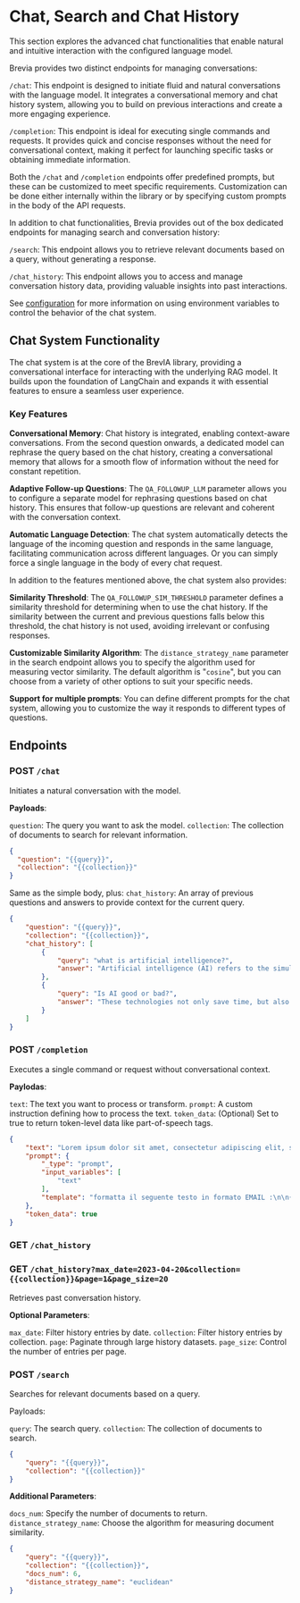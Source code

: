 # Chat, Search and Chat History

This section explores the advanced chat functionalities that enable natural and intuitive interaction with the configured language model.

Brevia provides two distinct endpoints for managing conversations:

`/chat`: This endpoint is designed to initiate fluid and natural conversations with the language model. It integrates a conversational memory and chat history system, allowing you to build on previous interactions and create a more engaging experience.

`/completion`: This endpoint is ideal for executing single commands and requests. It provides quick and concise responses without the need for conversational context, making it perfect for launching specific tasks or obtaining immediate information.

Both the `/chat` and `/completion` endpoints offer predefined prompts, but these can be customized to meet specific requirements.
Customization can be done either internally within the library or by specifying custom prompts in the body of the API requests.

In addition to chat functionalities, Brevia provides out of the box dedicated endpoints for managing search and conversation history:

`/search`: This endpoint allows you to retrieve relevant documents based on a query, without generating a response.

`/chat_history`: This endpoint allows you to access and manage conversation history data, providing valuable insights into past interactions.

See [configuration](config.md#qa-and-chat) for more information on using environment variables to control the behavior of the chat system.

## Chat System Functionality

The chat system is at the core of the BrevIA library, providing a conversational interface for interacting with the underlying RAG model. It builds upon the foundation of LangChain and expands it with essential features to ensure a seamless user experience.

### Key Features

**Conversational Memory**: Chat history is integrated, enabling context-aware conversations. From the second question onwards, a dedicated model can rephrase the query based on the chat history, creating a conversational memory that allows for a smooth flow of information without the need for constant repetition.

**Adaptive Follow-up Questions**: The `QA_FOLLOWUP_LLM` parameter allows you to configure a separate model for rephrasing questions based on chat history. This ensures that follow-up questions are relevant and coherent with the conversation context.

**Automatic Language Detection**: The chat system automatically detects the language of the incoming question and responds in the same language, facilitating communication across different languages. Or you can simply force a single language in the body of every chat request.

In addition to the features mentioned above, the chat system also provides:

**Similarity Threshold**: The `QA_FOLLOWUP_SIM_THRESHOLD` parameter defines a similarity threshold for determining when to use the chat history. If the similarity between the current and previous questions falls below this threshold, the chat history is not used, avoiding irrelevant or confusing responses.

**Customizable Similarity Algorithm**: The `distance_strategy_name` parameter in the search endpoint allows you to specify the algorithm used for measuring vector similarity. The default algorithm is "`cosine`", but you can choose from a variety of other options to suit your specific needs.

**Support for multiple prompts**: You can define different prompts for the chat system, allowing you to customize the way it responds to different types of questions.

## Endpoints

### POST `/chat`

Initiates a natural conversation with the model.

**Payloads**:

`question`: The query you want to ask the model.
`collection`: The collection of documents to search for relevant information.

```JSON
{
  "question": "{{query}}",
  "collection": "{{collection}}"
}
```

Same as the simple body, plus:
`chat_history`: An array of previous questions and answers to provide context for the current query.

```JSON
{
    "question": "{{query}}",
    "collection": "{{collection}}",
    "chat_history": [
        {
            "query": "what is artificial intelligence?",
            "answer": "Artificial intelligence (AI) refers to the simulation or approximation of human intelligence in machines. The goals of artificial intelligence include computer-enhanced learning, reasoning, and perception"
        },
        {
            "query": "Is AI good or bad?",
            "answer": "These technologies not only save time, but also potentially save lives by minimizing human error and ensuring a safer working environment. In addition, automating repetitive tasks in design, planning, and management with AI frees up human workers to focus on more complex and creative aspects."
        }
    ]
}
```

### POST `/completion`

Executes a single command or request without conversational context.

**Paylodas**:

`text`: The text you want to process or transform.
`prompt`: A custom instruction defining how to process the text.
`token_data`: (Optional) Set to true to return token-level data like part-of-speech tags.

```JSON
{
    "text": "Lorem ipsum dolor sit amet, consectetur adipiscing elit, sed do eiusmod tempor incididunt ut labore et dolore magna aliqua. Ut enim ad minim veniam, quis nostrud exercitation ullamco laboris nisi ut aliquip ex ea commodo consequat. Duis aute irure dolor in reprehenderit in voluptate velit esse cillum dolore eu fugiat nulla pariatur. Excepteur sint occaecat cupidatat non proident, sunt in culpa qui officia deserunt mollit anim id est laborum",
    "prompt": {
        "_type": "prompt",
        "input_variables": [
            "text"
        ],
        "template": "formatta il seguente testo in formato EMAIL :\n\n{text}\n\n SCRIVI L'EMAIL:"
    },
    "token_data": true
}
```

### GET `/chat_history`

### GET `/chat_history?max_date=2023-04-20&collection={{collection}}&page=1&page_size=20`

Retrieves past conversation history.

**Optional Parameters**:

`max_date`: Filter history entries by date.
`collection`: Filter history entries by collection.
`page`: Paginate through large history datasets.
`page_size`: Control the number of entries per page.

### POST `/search`

Searches for relevant documents based on a query.

Payloads:

`query`: The search query.
`collection`: The collection of documents to search.

```JSON
{
    "query": "{{query}}",
    "collection": "{{collection}}"
}
```

**Additional Parameters**:

`docs_num`: Specify the number of documents to return.
`distance_strategy_name`: Choose the algorithm for measuring document similarity.

```JSON
{
    "query": "{{query}}",
    "collection": "{{collection}}",
    "docs_num": 6,
    "distance_strategy_name": "euclidean"
}
```
